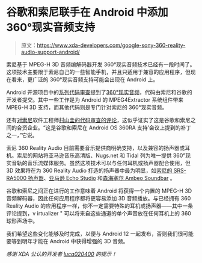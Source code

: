# 谷歌和索尼联手在 Android 中添加 360°现实音频支持

> 原文：<https://www.xda-developers.com/google-sony-360-reality-audio-support-android/>

索尼基于 MPEG-H 3D 音频编解码器开发 360°现实音频技术已经有一段时间了。这项技术主要限于索尼自己的一些智能手机，并且只适用于兼容的应用程序，但现在看来，更广泛的 360°现实音频支持可能会出现在 Android 上。

Android 开源项目中的[系列代码审查](https://android-review.googlesource.com/q/topic:360RA)提到了[360°现实音频](https://www.sony.com/electronics/360-reality-audio)，代码由索尼和谷歌的开发者提交。其中一些工作是为 Android 的 MPEG4Extractor 系统组件带来 MPEG-H 3D 支持，而其他代码则是专门针对索尼的 360°现实音频。

还有[对索尼](https://android-review.googlesource.com/c/platform/frameworks/base/+/1669510/1#message-0d2c3c1c419a412dcc37308dd9c23daeec55862e)软件工程师[村山圭的代码审查的评论](https://www.linkedin.com/in/%E6%95%AC-%E6%9D%91%E5%B1%B1-7788764a/)，这似乎证实了这是谷歌和索尼之间的合资企业。“这是谷歌和索尼在 Android OS 360RA 支持’会议上提到的补丁之一，”它说。

索尼 360 Reality Audio 目前需要音乐提供商明确支持，以及兼容的扬声器或耳机。索尼的网站将亚马逊音乐高清版、Nugs.net 和 Tidal 列为唯一提供 360°现实音轨的音乐流媒体服务。虽然这项技术可以与任何耳机或扬声器配合使用，但 3D 效果将在为 360 Reality Audio 打造的扬声器中最为明显，如[索尼的 SRS-RA5000 扬声器](https://www.sony.com/electronics/wireless-speakers/srs-ra5000)、[亚马逊 Echo Studio](https://www.amazon.com/echostudio?tag=xda-3mi3l72-20&ascsubtag=UUxdaUeUpU1837&asc_refurl=https%3A%2F%2Fwww.xda-developers.com%2Fgoogle-sony-360-reality-audio-support-android%2F&asc_campaign=Short-Term) 和[森海塞尔 Ambeo Soundbar](https://sennheiser.com/ambeo-soundbar) 。

谷歌和索尼之间正在进行的工作意味着 Android 将获得一个内置的 MPEG-H 3D 音频解码器，因此任何应用程序都将更容易添加 3D 音频播放。与已经拥有 360 Reality Audio 的应用程序一样，你不一定需要特殊的耳机或扬声器——其中一条评论提到，v irtualizer " 可以将来自这些通道的单个声音放在任何耳机上的 360 球形声场中。

我们希望这些变化能够及时完成，以便与 Android 12 一起发布，否则我们很可能要等到明年才能在 Android 中获得增强的 3D 音频。

*感谢 XDA 公认的开发者 [luca020400](https://forum.xda-developers.com/m/luca020400.5778309/) 的提示！*